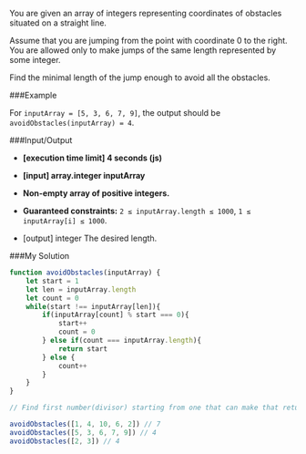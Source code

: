 You are given an array of integers representing coordinates of obstacles situated on a straight line.

Assume that you are jumping from the point with coordinate 0 to the right. You are allowed only to make jumps of the same length represented by some integer.

Find the minimal length of the jump enough to avoid all the obstacles.

###Example

For `inputArray = [5, 3, 6, 7, 9]`, the output should be
`avoidObstacles(inputArray) = 4`.

###Input/Output

* **[execution time limit] 4 seconds (js)**

* **[input] array.integer inputArray**

* **Non-empty array of positive integers.**

* **Guaranteed constraints:**
`2 ≤ inputArray.length ≤ 1000`,
`1 ≤ inputArray[i] ≤ 1000`.

* [output] integer
  The desired length.

###My Solution
```js
function avoidObstacles(inputArray) {
    let start = 1
    let len = inputArray.length
    let count = 0
    while(start !== inputArray[len]){
        if(inputArray[count] % start === 0){
            start++
            count = 0
        } else if(count === inputArray.length){
            return start 
        } else {
            count++
        }
    }
}

// Find first number(divisor) starting from one that can make that returns false for num % divisor

avoidObstacles([1, 4, 10, 6, 2]) // 7
avoidObstacles([5, 3, 6, 7, 9]) // 4
avoidObstacles([2, 3]) // 4
```